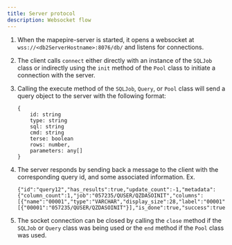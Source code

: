 ```yaml
---
title: Server protocol
description: Websocket flow
---
```


1. When the mapepire-server is started, it opens a websocket at `wss://<db2ServerHostname>:8076/db/` and listens for connections.
2. The client calls `connect` either directly with an instance of the `SQLJob` class or indirectly using the `init` method of the `Pool` class to initiate a connection with the server.
3. Calling the execute method of the `SQLJob`, `Query`, or `Pool` class will send a query object to the server with the following format:
    ```
    {
        id: string
        type: string
        sql: string
        cmd: string
        terse: boolean
        rows: number,
        parameters: any[]
    }
    ```
4. The server responds by sending back a message to the client with the corresponding query id, and some associated information. Ex.
    ```
    {"id":"query12","has_results":true,"update_count":-1,"metadata":{"column_count":1,"job":"057235/QUSER/QZDASOINIT","columns":[{"name":"00001","type":"VARCHAR","display_size":28,"label":"00001"}]},"data":[{"00001":"057235/QUSER/QZDASOINIT"}],"is_done":true,"success":true}
    ```

5. The socket connection can be closed by calling the `close` method if the `SQLJob` or `Query` class was being used or the `end` method if the `Pool` class was used.